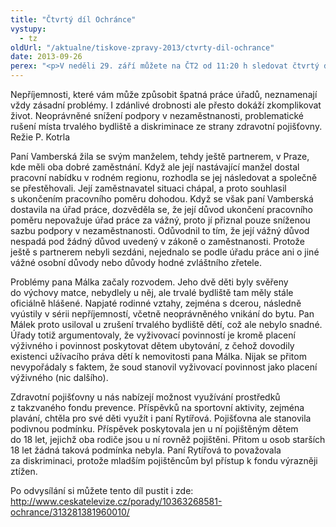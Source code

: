 ```yaml
---
title: "Čtvrtý díl Ochránce"
vystupy:
  - tz
oldUrl: "/aktualne/tiskove-zpravy-2013/ctvrty-dil-ochrance"
date: 2013-09-26
perex: "<p>V neděli 29. září můžete na ČT2 od 11:20 h sledovat čtvrtý díl pořadu Ochránce. Ukážeme vám případ snížené podpory v nezaměstnanosti při výpovědi dohodou, příběh otce snažícího se zrušit u sebe místo trvalého bydliště dětem svěřeným do péče matky a případ tak trochu podivných kritérií pojišťovny pro čerpání prostředků z fondu prevence. Repríza je na programu ve středu 2. 10. ve 13:10 a další opakování jsou pak zařazena do vysílání ČT2 v neděli a úterý vždy po půlnoci.</p>"
---
```


<!-- imported from the old website -->

<p>Nepříjemnosti, které vám může způsobit špatná práce úřadů, neznamenají vždy zásadní problémy. I zdánlivé drobnosti ale přesto dokáží zkomplikovat život. Neoprávněné snížení podpory v nezaměstnanosti, problematické rušení místa trvalého bydliště a diskriminace ze strany zdravotní pojišťovny. Režie P. Kotrla</p><p>Paní Vamberská žila se svým manželem, tehdy ještě partnerem, v Praze, kde měli oba dobré zaměstnání. Když ale její nastávající manžel dostal pracovní nabídku v rodném regionu, rozhodla se jej následovat a společně se přestěhovali. Její zaměstnavatel situaci chápal, a proto souhlasil s ukončením pracovního poměru dohodou. Když se však paní Vamberská dostavila na úřad práce, dozvěděla se, že její důvod ukončení pracovního poměru nepovažuje úřad práce za vážný, proto jí přiznal pouze sníženou sazbu podpory v nezaměstnanosti. Odůvodnil to tím, že její vážný důvod nespadá pod žádný důvod uvedený v zákoně o zaměstnanosti. Protože ještě s partnerem nebyli sezdáni, nejednalo se podle úřadu práce ani o jiné vážné osobní důvody nebo důvody hodné zvláštního zřetele.</p><p>Problémy pana Málka začaly rozvodem. Jeho dvě děti byly svěřeny do výchovy matce, nebydlely u něj, ale trvalé bydliště tam měly stále oficiálně hlášené. Napjaté rodinné vztahy, zejména s dcerou, následně vyústily v sérii nepříjemností, včetně neoprávněného vnikání do bytu. Pan Málek proto usiloval u zrušení trvalého bydliště dětí, což ale nebylo snadné. Úřady totiž argumentovaly, že vyživovací povinností je kromě placení výživného i povinnost poskytovat dětem ubytování, z čehož dovodily existenci užívacího práva dětí k nemovitosti pana Málka. Nijak se přitom nevypořádaly s faktem, že soud stanovil vyživovací povinnost jako placení výživného (nic dalšího). </p><p>Zdravotní pojišťovny u nás nabízejí možnost využívání prostředků z takzvaného fondu prevence. Příspěvků na sportovní aktivity, zejména plavání, chtěla pro své děti využít i paní Rytířová. Pojišťovna ale stanovila podivnou podmínku. Příspěvek poskytovala jen u ní pojištěným dětem do 18 let, jejichž oba rodiče jsou u ní rovněž pojištěni. Přitom u osob starších 18 let žádná taková podmínka nebyla. Paní Rytířová to považovala za diskriminaci, protože mladším pojištěncům byl přístup k fondu výrazněji ztížen.</p><p>Po odvysílání si můžete tento díl pustit i zde: <a title="Otevření do nového okna" href="http://www.ceskatelevize.cz/porady/10363268581-ochrance/313281381960010/" target="_blank">http://www.ceskatelevize.cz/porady/10363268581-ochrance/313281381960010/</a> </p><p> </p>
